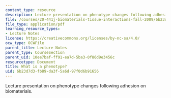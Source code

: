 ```yaml
---
content_type: resource
description: Lecture presentation on phenotype changes following adhesion on biomaterials.
file: /courses/20-441j-biomaterials-tissue-interactions-fall-2009/6b23d7d3fb89da3f5a6d97f0d6b91656_MIT20_441JF09_lec09_iy.pdf
file_type: application/pdf
learning_resource_types:
- Lecture Notes
license: https://creativecommons.org/licenses/by-nc-sa/4.0/
ocw_type: OCWFile
parent_title: Lecture Notes
parent_type: CourseSection
parent_uid: 10ee7baf-ff91-ea7d-5ba3-0f86d9e3456c
resourcetype: Document
title: What is a phenotype?
uid: 6b23d7d3-fb89-da3f-5a6d-97f0d6b91656
---
```

Lecture presentation on phenotype changes following adhesion on biomaterials.